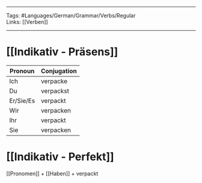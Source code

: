 ___
Tags: #Languages/German/Grammar/Verbs/Regular  
Links: [[Verben]]
___
# [[Indikativ - Präsens]]
Pronoun|Conjugation
------------ | ------------
Ich | verpacke
Du | verpackst
Er/Sie/Es | verpackt
Wir | verpacken
Ihr | verpackt
Sie | verpacken


# [[Indikativ - Perfekt]]
[[Pronomen]] + [[Haben]] + verpackt